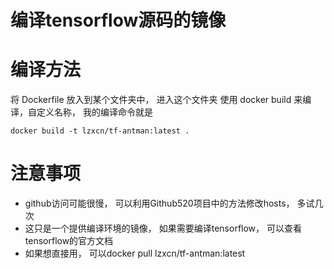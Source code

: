 # 编译tensorflow源码的镜像


# 编译方法
将 Dockerfile 放入到某个文件夹中， 进入这个文件夹
使用 docker build 来编译，自定义名称， 我的编译命令就是
```shell
docker build -t lzxcn/tf-antman:latest .
```

# 注意事项
- github访问可能很慢， 可以利用Github520项目中的方法修改hosts， 多试几次
- 这只是一个提供编译环境的镜像， 如果需要编译tensorflow， 可以查看tensorflow的官方文档
- 如果想直接用， 可以docker pull lzxcn/tf-antman:latest
